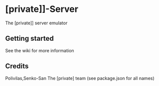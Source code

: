 # [private]]-Server
The [private]] server emulator

## Getting started
See the wiki for more information

## Credits
Polivilas,Senko-San The [private] team (see package.json for all names)
